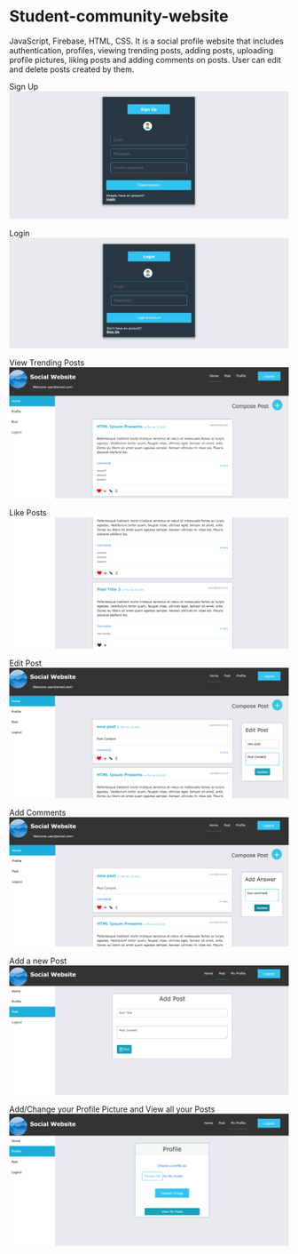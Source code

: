 # Student-community-website
JavaScript, Firebase, HTML, CSS. It is a social profile website that includes authentication, profiles, viewing trending posts, adding posts, uploading profile pictures, liking posts and adding comments on posts. User can edit and delete posts created by them.

Sign Up
![](images/1.png)

Login
![](images/2.png)

View Trending Posts
![](images/3.png)

Like Posts
![](images/4.png)

Edit Post
![](images/5.png)

Add Comments
![](images/6.png)

Add a new Post
![](images/7.png)

Add/Change your Profile Picture and View all your Posts
![](images/8.png)
